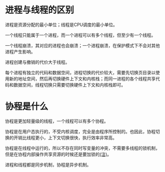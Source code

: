 # 进程与线程的区别

进程是资源分配的最小单位；线程是CPU调度的最小单位。

一个线程只能属于一个进程，而一个进程可以有多个线程，但至少有一个线程。

一个线程崩溃，其对应的进程也会崩溃；一个进程崩溃，在保护模式下不会对其他进程产生影响。

进程创建与撤销的代价大于线程。

每个进程有独立的代码和数据空间，进程切换的代价较大，需要先切换页目录以使用新的地址空间，然后再切换硬件上下文和内核栈；而同一进程的各个线程共享代码和数据空间，线程切换只需要切换硬件上下文和内核栈即可。

# 协程是什么

协程是更加轻量级的线程，一个线程可以有多个协程。

协程是在用户态执行的，不受内核调度，完全是由程序所控制的。也因此，协程切换的开销比线程更小，上下文切换很快，执行效率非常高。

协程是在线程中运行的，所以不存在同时写变量的冲突，不需要多线程的锁机制，但是在协程内部操作共享资源的时候还是要加锁的[(注)](https://blog.csdn.net/zcxey2911/article/details/123573727)。

进程和线程都是同步机制，协程是异步机制。